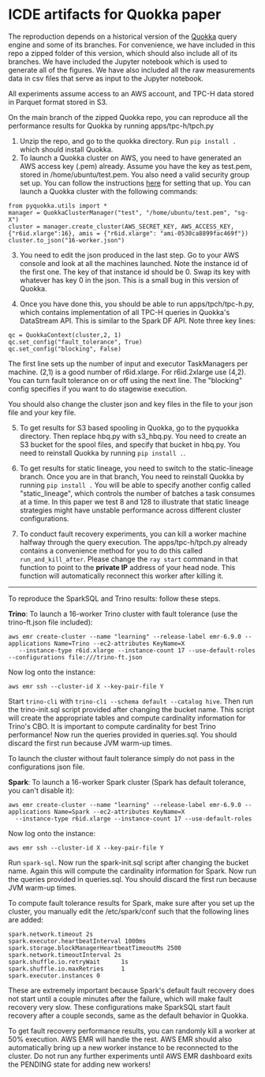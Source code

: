 # ICDE artifacts for Quokka paper

The reproduction depends on a historical version of the [Quokka](https://github.com/marsupialtail/quokka) query engine and some of its branches. For convenience, we have 
included in this repo a zipped folder of this version, which should also include all of its branches. We have included the Jupyter notebook which is used to generate all of the 
figures. We have also included all the raw measurements data in csv files that serve as input to the Jupyter notebook.

All experiments assume access to an AWS account, and TPC-H data stored in Parquet format stored in S3. 

On the main branch of the zipped Quokka repo, you can reproduce all the performance results for Quokka by running apps/tpc-h/tpch.py

1. Unzip the repo, and go to the quokka directory. Run `pip install .` which should install Quokka.
2. To launch a Quokka cluster on AWS, you need to have generated an AWS access key (.pem) already. Assume you have the key as test.pem, stored in /home/ubuntu/test.pem. You also need a valid security group
set up. You can follow the instructions [here](https://marsupialtail.github.io/quokka/cloud/) for setting that up. You can launch a Quokka cluster with the following commands:
```
from pyquokka.utils import *
manager = QuokkaClusterManager("test", "/home/ubuntu/test.pem", "sg-X")
cluster = manager.create_cluster(AWS_SECRET_KEY, AWS_ACCESS_KEY,  {"r6id.xlarge":16}, amis = {"r6id.xlarge": "ami-0530ca8899fac469f"})
cluster.to_json("16-worker.json")
```
3. You need to edit the json produced in the last step. Go to your AWS console and look at all the machines launched. Note the instance id of the first one. The key of that instance id should be 0.
Swap its key with whatever has key 0 in the json. This is a small bug in this version of Quokka.

4. Once you have done this, you should be able to run apps/tpch/tpc-h.py, which contains implementation of all TPC-H queries in Quokka's DataStream API. This is similar to the Spark DF API.
Note three key lines:
~~~
qc = QuokkaContext(cluster,2, 1)
qc.set_config("fault_tolerance", True)
qc.set_config("blocking", False)
~~~
The first line sets up the number of input and executor TaskManagers per machine. (2,1) is a good number of r6id.xlarge. For r6id.2xlarge use (4,2). You can turn fault tolerance on or off using the next line.
The "blocking" config specifies if you want to do stagewise execution.

You should also change the cluster json and key files in the file to your json file and your key file.

5. To get results for S3 based spooling in Quokka, go to the pyquokka directory. Then replace hbq.py with s3_hbq.py. You need to create an S3 bucket for the spool files, and specify that bucket in hbq.py.
You need to reinstall Quokka by running `pip install .`.

7. To get results for static lineage, you need to switch to the static-lineage branch. Once you are in that branch, You need to reinstall Quokka by running `pip install .`
You will be able to specify another config called "static_lineage", which controls
the number of batches a task consumes at a time. In this paper we test 8 and 128 to illustrate that static lineage strategies might have unstable performance across different cluster configurations.

9. To conduct fault recovery experiments, you can kill a worker machine halfway through the query execution. The apps/tpc-h/tpch.py already contains a convenience method for you to do this called `run_and_kill_after`.
Please change the `ray start` command in that function to point to the **private IP** address of your head node. This function will automatically reconnect this worker after killing it.

------------------------------------------------------------------

To reproduce the SparkSQL and Trino results: follow these steps.

**Trino**:
To launch a 16-worker Trino cluster with fault tolerance (use the trino-ft.json file included):
```
aws emr create-cluster --name "learning" --release-label emr-6.9.0 --applications Name=Trino --ec2-attributes KeyName=X
   --instance-type r6id.xlarge --instance-count 17 --use-default-roles --configurations file:///trino-ft.json
```
Now log onto the instance:
```
aws emr ssh --cluster-id X --key-pair-file Y
```
Start `trino-cli` with `trino-cli --schema default --catalog hive`. Then run the trino-init.sql script provided after changing the bucket name. 
This script will create the appropriate tables and compute cardinality information for Trino's CBO. It is important to compute cardinality for best Trino performance!
Now run the queries provided in queries.sql. You should discard the first run because JVM warm-up times.

To launch the cluster without fault tolerance simply do not pass in the configurations json file.

**Spark**:
To launch a 16-worker Spark cluster (Spark has default tolerance, you can't disable it):
```
aws emr create-cluster --name "learning" --release-label emr-6.9.0 --applications Name=Spark --ec2-attributes KeyName=X
  --instance-type r6id.xlarge --instance-count 17 --use-default-roles
```
Now log onto the instance:
```
aws emr ssh --cluster-id X --key-pair-file Y
```
Run `spark-sql`. Now run the spark-init.sql script after changing the bucket name. Again this will compute the cardinality information for Spark.
Now run the queries provided in queries.sql. You should discard the first run because JVM warm-up times.

To compute fault tolerance results for Spark, make sure after you set up the cluster, you manually edit the /etc/spark/conf such that the following lines are added:
```
spark.network.timeout 2s
spark.executor.heartbeatInterval 1000ms
spark.storage.blockManagerHeartbeatTimeoutMs 2500
spark.network.timeoutInterval 2s
spark.shuffle.io.retryWait      1s
spark.shuffle.io.maxRetries     1
spark.executor.instances 0
```

These are extremely important because Spark's default fault recovery does not start until a couple minutes after the failure, which will make fault recovery very slow.
These configurations make SparkSQL start fault recovery after a couple seconds, same as the default behavior in Quokka.

To get fault recovery performance results, you can randomly kill a worker at 50% execution. AWS EMR will handle the rest. AWS EMR should also automatically bring up a new 
worker instance to be reconnected to the cluster. Do not run any further experiments until AWS EMR dashboard exits the PENDING state for adding new workers!
